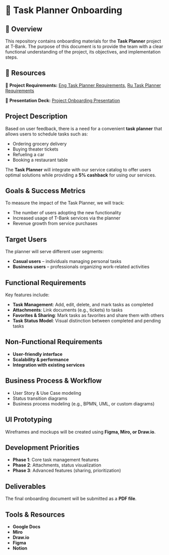 # 📝 Task Planner Onboarding  

## 🚀 Overview  
This repository contains onboarding materials for the **Task Planner** project at T-Bank. The purpose of this document is to provide the team with a clear functional understanding of the project, its objectives, and implementation steps.  

## 📑 Resources  

📌 **Project Requirements:** [Eng Task Planner Requirements](https://temablag.github.io/Task-planner/task_eng.pdf), [Ru Task Planner Requirements](https://temablag.github.io/Task-planner/task_ru.pdf)

📌 **Presentation Deck:** [Project Onboarding Presentation](https://temablag.github.io/Task-planner/onboarding.pdf)

## Project Description  
Based on user feedback, there is a need for a convenient **task planner** that allows users to schedule tasks such as:  
- Ordering grocery delivery  
- Buying theater tickets  
- Refueling a car  
- Booking a restaurant table  

The **Task Planner** will integrate with our service catalog to offer users optimal solutions while providing a **5% cashback** for using our services.  

## Goals & Success Metrics  
To measure the impact of the Task Planner, we will track:  
- The number of users adopting the new functionality  
- Increased usage of T-Bank services via the planner  
- Revenue growth from service purchases  

## Target Users  
The planner will serve different user segments:  
- **Casual users** – individuals managing personal tasks  
- **Business users** – professionals organizing work-related activities  

## Functional Requirements  
Key features include:  
- **Task Management**: Add, edit, delete, and mark tasks as completed  
- **Attachments**: Link documents (e.g., tickets) to tasks  
- **Favorites & Sharing**: Mark tasks as favorites and share them with others  
- **Task Status Model**: Visual distinction between completed and pending tasks  

## Non-Functional Requirements  
- **User-friendly interface**  
- **Scalability & performance**  
- **Integration with existing services**  

## Business Process & Workflow  
- User Story & Use Case modeling  
- Status transition diagrams  
- Business process modeling (e.g., BPMN, UML, or custom diagrams)  

## UI Prototyping  
Wireframes and mockups will be created using **Figma, Miro, or Draw.io**.  

## Development Priorities  
- **Phase 1**: Core task management features  
- **Phase 2**: Attachments, status visualization  
- **Phase 3**: Advanced features (sharing, prioritization)  

## Deliverables  
The final onboarding document will be submitted as a **PDF file**.  

## Tools & Resources  
- **Google Docs**
- **Miro**
- **Draw.io**
- **Figma**
- **Notion**
